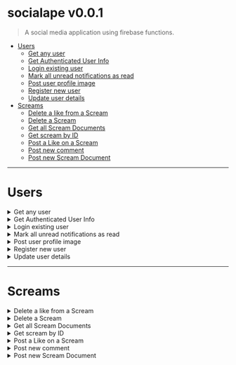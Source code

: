 <link rel="stylesheet" href="docs.css">

<div id="top"></div>

# socialape v0.0.1

> A social media application using firebase functions.

- [Users](#Users)
  - [Get any user](#get-any-user)
  - [Get Authenticated User Info](#get-authenticated-user-info)
  - [Login existing user](#login-existing-user)
  - [Mark all unread notifications as read](#mark-all-unread-notifications-as-read)
  - [Post user profile image](#post-user-profile-image)
  - [Register new user](#register-new-user)
  - [Update user details](#update-user-details)
- [Screams](#Screams)
  - [Delete a like from a Scream](#delete-a-like-from-a-scream)
  - [Delete a Scream](#delete-a-scream)
  - [Get all Scream Documents](#get-all-scream-documents)
  - [Get scream by ID](#get-scream-by-id)
  - [Post a Like on a Scream](#post-a-like-on-a-scream)
  - [Post new comment](#post-new-comment)
  - [Post new Scream Document](#post-new-scream-document)

---

# **Users**

<div id="get-any-user"></div>
<details><summary>Get any user</summary>

[Back to top](#top)

```
GET /users/handle/:handle
```

### Parameters:

`Query String Param`

| Name   | Type     | Description           |
| ------ | -------- | --------------------- |
| handle | `String` | User's unique handle. |

### Success response - `200 OK`

| Name                                             | Type       | Description                        |
| ------------------------------------------------ | ---------- | ---------------------------------- |
| **user**                                         | `Object`   | User object.                       |
| &nbsp;&nbsp;&nbsp;&nbsp;&nbsp;&nbsp;userId       | `String`   | User's unique ID.                  |
| &nbsp;&nbsp;&nbsp;&nbsp;&nbsp;&nbsp;email        | `String`   | User's email.                      |
| &nbsp;&nbsp;&nbsp;&nbsp;&nbsp;&nbsp;handle       | `String`   | User's handle.                     |
| &nbsp;&nbsp;&nbsp;&nbsp;&nbsp;&nbsp;createdAt    | `String`   | ISO Timestamp of user creation.    |
| &nbsp;&nbsp;&nbsp;&nbsp;&nbsp;&nbsp;imageUrl     | `String`   | URL to user's profile image.       |
| &nbsp;&nbsp;&nbsp;&nbsp;&nbsp;&nbsp;bio          | `String`   | User's bio.                        |
| &nbsp;&nbsp;&nbsp;&nbsp;&nbsp;&nbsp;website      | `String`   | User's website.                    |
| &nbsp;&nbsp;&nbsp;&nbsp;&nbsp;&nbsp;location     | `String`   | User's location.                   |
| **screams**                                      | `Object[]` | List of all screams user has made. |
| &nbsp;&nbsp;&nbsp;&nbsp;&nbsp;&nbsp;userHandle   | `String`   | Handle of user.                    |
| &nbsp;&nbsp;&nbsp;&nbsp;&nbsp;&nbsp;screamId     | `String`   | Sream's unique ID.                 |
| &nbsp;&nbsp;&nbsp;&nbsp;&nbsp;&nbsp;body         | `String`   | Scream's body/content.             |
| &nbsp;&nbsp;&nbsp;&nbsp;&nbsp;&nbsp;createdAt    | `String`   | ISO String of scream creation.     |
| &nbsp;&nbsp;&nbsp;&nbsp;&nbsp;&nbsp;userImage    | `String`   | User profile image URL.            |
| &nbsp;&nbsp;&nbsp;&nbsp;&nbsp;&nbsp;likeCount    | `Number`   | Number of likes scream has.        |
| &nbsp;&nbsp;&nbsp;&nbsp;&nbsp;&nbsp;commentCount | `Number`   | Number of comments scream has.     |

### Success response example:

```json
HTTP/1.1 200 OK
{
	"user": {
		"bio": "Hello, nice to meet you!",
		"userId": "AM89AAaud5e0ii2oijfZoPRC2",
		"handle": "user",
		"website": "https://user.com",
		"email": "user@gmail.com",
		"createdAt": "2021-03-07T23:40:05.580Z",
		"location": "St. Louis, MO",
		"imageUrl": "https://firebasestorage.googleapis.com/v0/b/appname.appspot.com/o/02375.jpg?alt=media"
	},
	"screams": [
  		{
    		"userImage": "https://firebasestorage.googleapis.com/v0/b/appname.appspot.com/o/57882232665.png?alt=media&token=23be2613-41aa-407d-9ba4-8casdfasde",
    		"body": "It's a beautiful day today. :D",
    		"userHandle": "me",
    		"commentCount": 0,
    		"likeCount": 0,
    		"createdAt": "2021-03-11T11:21:10.581Z",
    		"screamId": "xWrYsFvVqsmpCjtjDLiV"
  		},
  		{
    		"userImage": "https://firebasestorage.googleapis.com/v0/b/appname.appspot.com/o/534534465.png?alt=media&token=23be2613-41aa-407d-9ba4-8c0asdfsd6e",
    		"createdAt": "2021-03-11T11:08:16.534Z",
    		"body": "Hi this is my first scream!",
    		"likeCount": 0,
    		"commentCount": 0,
    		"userHandle": "me",
    		"screamId": "eEQjB9xxx78e4iuzNRLc"
  		}
	]
}
```

### Error Responses:

### Get Any User - `404 NOT FOUND`

| Name       | Type       | Description                      |
| ---------- | ---------- | -------------------------------- |
| error_type | `String`   | Type of error.                   |
| message    | `String`   | Error message.                   |
| errors     | `String[]` | Optional array of error strings. |

### `User-Not-Found-Error-Response:`

```json
HTTP/1.1 404 NOT FOUND
{
	"error_type": "NETWORK",
	"message": "There is no user record corresponding to this identifier. The user may have been deleted."
}
```

</details>

<div id="get-authenticated-user-info"></div>
<details><summary>Get Authenticated User Info</summary>

[Back to top](#top)

```
GET /users/logged-in-user
```

### Headers:

| Name          | Type     | Description                   |
| ------------- | -------- | ----------------------------- |
| authorization | `String` | Firebase authorization token. |

### Header example:

```json
{ "Authorization": "98234rnf082hihiefnh8024ng42ieoh9f2h8h2rh0h8" }
```

### Success response example:

```json
HTTP/1.1 200 OK
{
	"credentials": {
  	"bio": "Hello, nice to meet you!",
  	"email": "me@gmail.com",
  	"userId": "sEZtRJvsG5TxmktZ7nMngVPz8Sq1",
  	"location": "Missouri",
  	"handle": "me",
  	"createdAt": "2021-03-11T10:19:56.873Z",
  	"website": "http://me.com",
  	"imageUrl": "https://firebasestorage.googleapis.com/v0/b/appname.appspot.com/o/52352665.png?alt=media&token=23be2613-41aa-407d-245245gesb06e"
	},
	"likes": [
    	{
    		"userHandle": "me",
    		"screamId": "eEQjB9xdfhjfsetyhLc"
  		}
	],
	"notifications": [
  		{
    		"screamId": "eEQjB9xxx78e4iuzNRLc",
    		"type": "comment",
    		"recipient": "me",
    		"createdAt": "2021-03-11T11:30:11.582Z",
    		"read": false,
    		"sender": "me2",
    		"notificationId": "rxEgZmikYKvkt9ZmXur9"
  		},
  		{
    		"read": false,
    		"recipient": "me",
    		"screamId": "eEQjB9xxx78e4iuzNRLc",
    		"createdAt": "2021-03-11T11:28:55.691Z",
    		"sender": "me2",
    		"type": "like",
    		"notificationId": "S36S6kDYDNGAFU7Rmqlv"
  		}
	]
}
```

### Error responses:

#### `401 UNAUTHORIZED`

| Name       | Type       | Description                      |
| ---------- | ---------- | -------------------------------- |
| error_type | `String`   | Type of error.                   |
| message    | `String`   | Error message.                   |
| errors     | `String[]` | Optional array of error strings. |

#### `Expired-Token-Error-Response:`

```json
HTTP/1.1 401 UNAUTHORIZED
{
    "error_type": "AUTHORIZATION",
    "message": "Error while verifying token",
    "errors": [
        "auth/id-token-expired"
    ]
}
```

#### `Invalid-Token-Error-Response:`

```json
HTTP/1.1 401 UNAUTHORIZED
{
    "error_type": "AUTHORIZATION",
    "message": "Error while verifying token",
    "errors": [
        "auth/argument-error"
    ]
}
```

#### `403 FORBIDDEN`

| Name       | Type       | Description                      |
| ---------- | ---------- | -------------------------------- |
| error_type | `String`   | Type of error.                   |
| message    | `String`   | Error message.                   |
| errors     | `String[]` | Optional array of error strings. |

#### `No-Token-Error-Response:`

```json
HTTP/1.1 403 FORBIDDEN
{
    "error_type": "AUTHORIZATION",
    "message": "Unauthorized. Please provide a token."
}
```

</details>

<div id="login-existing-user"></div>
<details><summary>Login existing user</summary>

[Back to top](#top)

```
POST /auth/login
```

### Parameters - `Request Body`

| Name     | Type     | Description         |
| -------- | -------- | ------------------- |
| email    | `String` | Mandatory email.    |
| password | `String` | Mandatory password. |

### Parameters example:

```json
{
  "email": "myexample@email.com",
  "password": "verysecurepassword"
}
```

### Success response example:

```json
HTTP/1.1 200 OK
{
	"token": "nf8urn2802nOIJIINPINDj2fmgn2209j3rfsdfasgadfghsdfadfgn30f29hjf2n30f2n30jf"
}
```

### Error responses:

#### `400 BAD REQUEST`

| Name       | Type       | Description                      |
| ---------- | ---------- | -------------------------------- |
| error_type | `String`   | Type of error.                   |
| message    | `String`   | Error message.                   |
| errors     | `String[]` | Optional array of error strings. |

#### `Missing-Fields-Error-Response:`

```json
HTTP/1.1 400 BAD REQUEST
{
	"error_type": "VALIDATION",
	"message": "2 errors occurred",
	"errors": [
		"email is a required field",
		"password is a required field"
	]
}
```

#### `Wrong-Password-Error-Response:`

```json
HTTP/1.1 400 BAD REQUEST
{
	"error_type": "AUTHENTICATION",
	"message": "The password is invalid or the user does not have a password.",
	"errors": [
  		"auth/wrong-password"
	]
}
```

#### `Email-Not-Valid-Error-Response:`

```json
HTTP/1.1 400 BAD REQUEST
{
	"error_type": "VALIDATION",
	"message": "email must be a valid email",
	"errors": [
  		"email must be a valid email"
	]
}
```

#### `404 NOT FOUND`

| Name       | Type       | Description                      |
| ---------- | ---------- | -------------------------------- |
| error_type | `String`   | Type of error.                   |
| message    | `String`   | Error message.                   |
| errors     | `String[]` | Optional array of error strings. |

#### `User-Not-Found-Error-Response:`

```json
HTTP/1.1 404 NOT FOUND
{
	"error_type": "NETWORK",
	"message": "There is no user record corresponding to this identifier. The user may have been deleted.",
	"errors": [
  		"auth/user-not-found"
	]
}
```

</details>

<div id="mark-all-notifications-as-read"></div>
<details><summary>Mark all unread notifications as read</summary>

[Back to top](#top)

```
PATCH /users/mark-notifications-read
```

### Headers:

| Name          | Type     | Description                   |
| ------------- | -------- | ----------------------------- |
| authorization | `String` | Firebase authorization token. |

### Header example:

```json
{ "Authorization": "98234rnf082hihiefnh8024ng42ieoh9f2h8h2rh0h8" }
```

### Success response - `200 OK`:

| Name    | Type     | Description                   |
| ------- | -------- | ----------------------------- |
| message | `String` | Notifications marked as read. |

### Error responses:

#### `401 UNAUTHORIZED`

| Name       | Type       | Description                      |
| ---------- | ---------- | -------------------------------- |
| error_type | `String`   | Type of error.                   |
| message    | `String`   | Error message.                   |
| errors     | `String[]` | Optional array of error strings. |

#### `Expired-Token-Error-Response:`

```json
HTTP/1.1 401 UNAUTHORIZED
{
    "error_type": "AUTHORIZATION",
    "message": "Error while verifying token",
    "errors": [
        "auth/id-token-expired"
    ]
}
```

#### `Invalid-Token-Error-Response:`

```json
HTTP/1.1 401 UNAUTHORIZED
{
    "error_type": "AUTHORIZATION",
    "message": "Error while verifying token",
    "errors": [
        "auth/argument-error"
    ]
}
```

#### `403 FORBIDDEN`

| Name       | Type       | Description                      |
| ---------- | ---------- | -------------------------------- |
| error_type | `String`   | Type of error.                   |
| message    | `String`   | Error message.                   |
| errors     | `String[]` | Optional array of error strings. |

#### `No-Token-Error-Response:`

```json
HTTP/1.1 403 FORBIDDEN
{
    "error_type": "AUTHORIZATION",
    "message": "Unauthorized. Please provide a token."
}
```

</details>

<div id="post-user-profile-image"></div>
<details><summary>Post user profile image</summary>

[Back to top](#top)

```
POST /users/image
```

### Headers:

| Name          | Type     | Description                   |
| ------------- | -------- | ----------------------------- |
| Content-Type  | `String` | multipart/form-data           |
| Authorization | `String` | Firebase authorization token. |

### Header-Example:

```json
{ "Authorization": "98234rnf082hihiefnh8024ng42ieoh9f2h8h2rh0h8" }
```

### Parameters - `Request Body`

| Name  | Type       | Description               |
| ----- | ---------- | ------------------------- |
| image | `FormData` | Mandatory image filepath. |

### Success response - `200 OK`:

| Name    | Type     | Description     |
| ------- | -------- | --------------- |
| message | `String` | Image uploaded. |

### Error responses:

#### `400 BAD REQUEST`

| Name       | Type       | Description                      |
| ---------- | ---------- | -------------------------------- |
| error_type | `String`   | Type of error.                   |
| message    | `String`   | Error message.                   |
| errors     | `String[]` | Optional array of error strings. |

#### `Wrong-Content-Type-Error-Response:`

```json
HTTP/1.1 400 BAD REQUEST
{
	"error_type": "NETWORK",
	"message": "Request must include Content-Type Header set to multipart/form-data"
}
```

#### `Wrong-File-Type-Error-Response:`

```json
HTTP/1.1 400 BAD REQUEST
{
	"error_type": "NETWORK",
	"message": "Wrong file type submitted. Please only use JPEG or PNG files for images."
}
```

#### `Image-Too-Large-Error-Response:`

```json
HTTP/1.1 400 BAD REQUEST
{
	"error_type": "NETWORK",
	"message": "Image is too large."
}
```

#### `401 UNAUTHORIZED`

| Name       | Type       | Description                      |
| ---------- | ---------- | -------------------------------- |
| error_type | `String`   | Type of error.                   |
| message    | `String`   | Error message.                   |
| errors     | `String[]` | Optional array of error strings. |

#### `Expired-Token-Error-Response:`

```json
HTTP/1.1 401 UNAUTHORIZED
{
    "error_type": "AUTHORIZATION",
    "message": "Error while verifying token",
    "errors": [
        "auth/id-token-expired"
    ]
}
```

#### `Invalid-Token-Error-Response:`

```json
HTTP/1.1 401 UNAUTHORIZED
{
    "error_type": "AUTHORIZATION",
    "message": "Error while verifying token",
    "errors": [
        "auth/argument-error"
    ]
}
```

#### `403 FORBIDDEN`

| Name       | Type       | Description                      |
| ---------- | ---------- | -------------------------------- |
| error_type | `String`   | Type of error.                   |
| message    | `String`   | Error message.                   |
| errors     | `String[]` | Optional array of error strings. |

#### `No-Token-Error-Response:`

```json
HTTP/1.1 403 FORBIDDEN
{
    "error_type": "AUTHORIZATION",
    "message": "Unauthorized. Please provide a token."
}
```

</details>

<div id="register-new-user"></div>
<details><summary>Register new user</summary>

[Back to top](#top)

```
POST /auth/register
```

### Parameters - `Request Body`

| Name            | Type     | Description                                             |
| --------------- | -------- | ------------------------------------------------------- |
| email           | `String` | Mandatory unique email.                                 |
| password        | `String` | Mandatory password, must be at least 8 characters long. |
| confirmPassword | `String` | Mandatory field, must match password.                   |
| handle          | `String` | Mandatory unique user handle.                           |

### Parameters example:

```json
{
  "email": "myexample@email.com",
  "password": "verysecurepassword",
  "confirmPassword": "verysecurepassword",
  "handle": "myhandle"
}
```

### Success response - `201 CREATED`:

| Name  | Type     | Description                   |
| ----- | -------- | ----------------------------- |
| token | `String` | Firebase authorization token. |

### Success response example:

```json
HTTP/1.1 201 CREATED
{
    "token": "nf8urn2802nf2309j2fmgn2209j3rfsdfasgadfghsdfadfgn30f29hjf2n30f2n30jf"
}
```

### Error responses:

#### `400 BAD REQUEST`

| Name       | Type       | Description                      |
| ---------- | ---------- | -------------------------------- |
| error_type | `String`   | Type of error.                   |
| message    | `String`   | Error message.                   |
| errors     | `String[]` | Optional array of error strings. |

#### `Missing-Fields-Error-Response:`

```json
HTTP/1.1 400 BAD REQUEST
{
	"error_type": "VALIDATION",
	"message": "4 errors occurred",
	"errors": [
		"email is a required field",
		"handle is a required field",
		"password is a required field",
		"confirmPassword is a required field"
	]
}
```

#### `Handle-Taken-Error-Response:`

```json
HTTP/1.1 400 Bad Request
{
	"error_type": "AUTHENTICATION",
	"message": "This handle is already in use by another account."
}
```

#### `Email-Taken-Error-Response:`

```json
HTTP/1.1 400 Bad Request
{
	"error_type": "AUTHENTICATION",
	"message": "This email address is already in use by another account.",
	"errors": [
		"auth/email-already-in-use"
	]
}
```

#### `Password-Length-Error-Response:`

```json
HTTP/1.1 400 BAD REQUEST
{
	"error_type": "VALIDATION",
	"message": "Password must be at least 8 characters long",
	"errors": [
  		"Password must be at least 8 characters long"
	]
}
```

#### `Passwords-Don't-Match-Error-Response:`

```json
HTTP/1.1 400 BAD REQUEST
{
	"error_type": "VALIDATION",
	"message": "Passwords must match",
	"errors": [
  		"Passwords must match"
	]
}
```

#### `Email-Not-Valid-Error-Response:`

```json
HTTP/1.1 400 BAD REQUEST
{
	"error_type": "VALIDATION",
	"message": "email must be a valid email",
	"errors": [
	  "email must be a valid email"
	]
}
```

</details>

<div id="update-user-details"></div>
<details><summary>Update user details</summary>

[Back to top](#top)

```
PUT /users/details
```

### Headers:

| Name          | Type     | Description                   |
| ------------- | -------- | ----------------------------- |
| authorization | `String` | Firebase authorization token. |

### Header example:

```json
{ "Authorization": "98234rnf082hihiefnh8024ng42ieoh9f2h8h2rh0h8" }
```

### Parameters - `Request Body`

| Name     | Type     | Description             |
| -------- | -------- | ----------------------- |
| bio      | `String` | Optional user bio.      |
| website  | `String` | Optional user website.  |
| location | `String` | Optional user location. |

### Parameter examples:

```json
{
  "bio": "Hello, nice to meet you, I'm user.",
  "website": "https://user.com",
  "location": "St. Louis, MO, USA"
}
```

```json
{
  "bio": "",
  "website": ""
}
```

### Success response - `200 OK`:

| Name    | Type     | Description          |
| ------- | -------- | -------------------- |
| message | `String` | User details updated |

### Error responses:

#### `400 BAD REQUEST`

| Name       | Type       | Description                      |
| ---------- | ---------- | -------------------------------- |
| error_type | `String`   | Type of error.                   |
| message    | `String`   | Error message.                   |
| errors     | `String[]` | Optional array of error strings. |

#### `No-User-Details-Sent-Error-Response:`

```json
HTTP/1.1 400 BAD REQUEST
{
	"error_type": "NETWORK",
	"message": "Request must include at lease one of: bio, location, or website."
}
```

#### `Invalid-Website-URL-Error-Response:`

```json
HTTP/1.1 400 BAD REQUEST
{
	"error_type": "VALIDATION",
	"message": "website must be a valid URL",
	"errors": [
  		"website must be a valid URL"
	]
}
```

#### `401 UNAUTHORIZED`

| Name       | Type       | Description                      |
| ---------- | ---------- | -------------------------------- |
| error_type | `String`   | Type of error.                   |
| message    | `String`   | Error message.                   |
| errors     | `String[]` | Optional array of error strings. |

#### `Expired-Token-Error-Response:`

```json
HTTP/1.1 401 UNAUTHORIZED
{
    "error_type": "AUTHORIZATION",
    "message": "Error while verifying token",
    "errors": [
        "auth/id-token-expired"
    ]
}
```

#### `Invalid-Token-Error-Response:`

```json
HTTP/1.1 401 UNAUTHORIZED
{
    "error_type": "AUTHORIZATION",
    "message": "Error while verifying token",
    "errors": [
        "auth/argument-error"
    ]
}
```

#### `403 FORBIDDEN`

| Name       | Type       | Description                      |
| ---------- | ---------- | -------------------------------- |
| error_type | `String`   | Type of error.                   |
| message    | `String`   | Error message.                   |
| errors     | `String[]` | Optional array of error strings. |

#### `No-Token-Error-Response:`

```json
HTTP/1.1 403 FORBIDDEN
{
    "error_type": "AUTHORIZATION",
    "message": "Unauthorized. Please provide a token."
}
```

</details>

---

# **Screams**

<div id="delete-a-like-from-a-scream"></div>
<details><summary>Delete a like from a Scream</summary>

[Back to top](#top)

```
DELETE /screams/:screamId/unlike
```

### Headers:

| Name          | Type     | Description                   |
| ------------- | -------- | ----------------------------- |
| authorization | `String` | Firebase authorization token. |

### Header example:

```json
{ "Authorization": "98234rnf082hihiefnh8024ng42ieoh9f2h8h2rh0h8" }
```

### Parameters - `Query String Param`

| Name     | Type     | Description         |
| -------- | -------- | ------------------- |
| screamId | `String` | Scream's unique ID. |

### Success response - `200 OK`:

| Name         | Type     | Description                    |
| ------------ | -------- | ------------------------------ |
| userHandle   | `String` | User's unique handle.          |
| screamId     | `String` | Scream's unique ID.            |
| createdAt    | `String` | ISO String of like's creation. |
| body         | `String` | Body/content of scream.        |
| userImage    | `String` | User's profile image URL.      |
| likeCount    | `Number` | Number of likes on scream.     |
| commentCount | `Number` | Number of comments on scream.  |

### Success response example:

```json
HTTP/1.1 200 OK
{
	"userHandle": "user",
	"screamId": "DThsMg42rhXvw9i5WJvj",
	"createdAt": "2021-03-09T20:58:04.154Z",
	"body": "This is my super cool comment!",
	"userImage": "https://firebasestorage.googleapis.com/v0/b/appname.appspot.com/o/7273339.jpg?alt=media",
	"likeCount": 23,
	"commentCount": 3
}
```

### Error responses:

#### `404 NOT FOUND`

| Name       | Type       | Description                      |
| ---------- | ---------- | -------------------------------- |
| error_type | `String`   | Type of error.                   |
| message    | `String`   | Error message.                   |
| errors     | `String[]` | Optional array of error strings. |

#### `Scream-Not-Found-Error-Response:`

```json
HTTP/1.1 404 NOT FOUND
{
	"error_type": "NETWORK",
	"message": "Scream not found."
}
```

#### Error response - `400 BAD REQUEST`

| Name       | Type       | Description                      |
| ---------- | ---------- | -------------------------------- |
| error_type | `String`   | Type of error.                   |
| message    | `String`   | Error message.                   |
| errors     | `String[]` | Optional array of error strings. |

#### `Scream-Not-Liked-Error-Response:`

```json
HTTP/1.1 400 BAD REQUEST
{
	"error_type": "NETWORK",
	"message": "Scream not yet liked. Cannot unlike."
}
```

#### `401 UNAUTHORIZED`

| Name       | Type       | Description                      |
| ---------- | ---------- | -------------------------------- |
| error_type | `String`   | Type of error.                   |
| message    | `String`   | Error message.                   |
| errors     | `String[]` | Optional array of error strings. |

#### `Expired-Token-Error-Response:`

```json
HTTP/1.1 401 UNAUTHORIZED
{
    "error_type": "AUTHORIZATION",
    "message": "Error while verifying token",
    "errors": [
        "auth/id-token-expired"
    ]
}
```

#### `Invalid-Token-Error-Response:`

```json
HTTP/1.1 401 UNAUTHORIZED
{
    "error_type": "AUTHORIZATION",
    "message": "Error while verifying token",
    "errors": [
        "auth/argument-error"
    ]
}
```

#### `403 FORBIDDEN`

| Name       | Type       | Description                      |
| ---------- | ---------- | -------------------------------- |
| error_type | `String`   | Type of error.                   |
| message    | `String`   | Error message.                   |
| errors     | `String[]` | Optional array of error strings. |

#### `No-Token-Error-Response:`

```json
HTTP/1.1 403 FORBIDDEN
{
    "error_type": "AUTHORIZATION",
    "message": "Unauthorized. Please provide a token."
}
```

</details>

<div id="delete-a-scream">
<details><summary>Delete a Scream</summary>

[Back to top](#top)

```
DELETE /screams/:screamId
```

### Headers:

| Name          | Type     | Description                   |
| ------------- | -------- | ----------------------------- |
| authorization | `String` | Firebase authorization token. |

### Header example:

```json
{ "Authorization": "98234rnf082hihiefnh8024ng42ieoh9f2h8h2rh0h8" }
```

### Parameters - `Query String Param`

| Name     | Type     | Description         |
| -------- | -------- | ------------------- |
| screamId | `String` | Scream's unique ID. |

### Success response - `200 OK`:

| Name    | Type     | Description     |
| ------- | -------- | --------------- |
| message | `String` | Scream deleted. |

### Error responses:

#### `404 NOT FOUND`

| Name       | Type       | Description                      |
| ---------- | ---------- | -------------------------------- |
| error_type | `String`   | Type of error.                   |
| message    | `String`   | Error message.                   |
| errors     | `String[]` | Optional array of error strings. |

#### `Scream-Not-Found-Error-Response:`

```json
HTTP/1.1 404 NOT FOUND
{
	"error_type": "NETWORK",
	"message": "Scream not found."
}
```

#### `401 UNAUTHORIZED`

| Name       | Type       | Description                      |
| ---------- | ---------- | -------------------------------- |
| error_type | `String`   | Type of error.                   |
| message    | `String`   | Error message.                   |
| errors     | `String[]` | Optional array of error strings. |

#### `Expired-Token-Error-Response:`

```json
HTTP/1.1 401 UNAUTHORIZED
{
    "error_type": "AUTHORIZATION",
    "message": "Error while verifying token",
    "errors": [
        "auth/id-token-expired"
    ]
}
```

#### `Invalid-Token-Error-Response:`

```json
HTTP/1.1 401 UNAUTHORIZED
{
    "error_type": "AUTHORIZATION",
    "message": "Error while verifying token",
    "errors": [
        "auth/argument-error"
    ]
}
```

#### `403 FORBIDDEN`

| Name       | Type       | Description                      |
| ---------- | ---------- | -------------------------------- |
| error_type | `String`   | Type of error.                   |
| message    | `String`   | Error message.                   |
| errors     | `String[]` | Optional array of error strings. |

#### `No-Token-Error-Response:`

```json
HTTP/1.1 403 FORBIDDEN
{
    "error_type": "AUTHORIZATION",
    "message": "Unauthorized. Please provide a token."
}
```

#### `Not-Scream-Creator-Error-Response:`

```json
HTTP/1.1 403 FORBIDDEN
{
	"error_type": "NETWORK",
	"message": "Unauthorized user. Must be owner of Scream to delete."
}
```

</details>

<div id="get-all-scream-documents"></div>
<details><summary>Get all Scream Documents</summary>

[Back to top](#top)

```
GET /screams
```

### Success response - `200 OK`:

| Name         | Type     | Description                          |
| ------------ | -------- | ------------------------------------ |
| id           | `String` | Unique ID of Scream document         |
| createdAt    | `String` | ISO string of Scream creation.       |
| body         | `String` | Scream body/content.                 |
| userHandle   | `String` | Scream creator's unique user handle. |
| userImage    | `String` | Scream creator's profile image URL.  |
| likeCount    | `Number` | Number of likes the scream has.      |
| commentCount | `Number` | Number of comments the scream has.   |

### Success response example:

```json
HTTP/1.1 200 OK
[
    {
    	"id": "KJHndjhDKJhdnDHjd",
    	"createdAt": "2021-03-06T16:04:36.298Z",
    	"body": "This is a scream!",
    	"userHandle": "exampleuser",
		"userImage": "https://firebasestorage.googleapis.com/v0/b/appname.appspot.com/o/0293342.png?alt=media",
		"likeCount": 23,
		"commentCount": 4
    },
    {
        "id": "LKJds09gsPIHJDFLugj",
        "createdAt": "2021-03-06T16:04:36.298Z",
        "body": "This is another scream!",
        "userHandle": "user",
		"userImage": "https://firebasestorage.googleapis.com/v0/b/appname.appspot.com/o/924754.png?alt=media",
		"likeCount": 5,
		"commentCount": 0
    },
]
```

</details>

<div id="get-scream-by-id"></div>
<details><summary>Get scream by ID</summary>

[Back to top](#top)

```
GET /screams/:screamId
```

### Parameters - `Query String Param`

| Name     | Type     | Description         |
| -------- | -------- | ------------------- |
| screamId | `String` | Scream's unique ID. |

### Success response - `200 OK`:

| Name                                           | Type       | Description                           |
| ---------------------------------------------- | ---------- | ------------------------------------- |
| userHandle                                     | `String`   | Scream creator's unique user handle.  |
| body                                           | `String`   | Scream body/content.                  |
| createdAt                                      | `String`   | ISO String of scream creation.        |
| screamId                                       | `String`   | Unique ID of scream.                  |
| **comments**                                   | `Object[]` | List of comments for this scream.     |
| &nbsp;&nbsp;&nbsp;&nbsp;&nbsp;&nbsp;createdAt  | `String`   | ISO String of comment creation.       |
| &nbsp;&nbsp;&nbsp;&nbsp;&nbsp;&nbsp;userHandle | `String`   | User handle of scream creator.        |
| &nbsp;&nbsp;&nbsp;&nbsp;&nbsp;&nbsp;userImage  | `String`   | Profile image URL of comment creator. |
| &nbsp;&nbsp;&nbsp;&nbsp;&nbsp;&nbsp;screamId   | `String`   | ID of scream the comment belongs to.  |
| &nbsp;&nbsp;&nbsp;&nbsp;&nbsp;&nbsp;body       | `String`   | Comment body/content.                 |

### Success response example:

```json
HTTP/1.1 200 OK
{
	"userHandle": "user",
	"body": "This is my scream!",
	"createdAt": "2021-03-07T23:42:07.990Z",
	"screamId": "DThsMg40sdofjsd8j",
	"comments": [
    	{
      		"createdAt": "2021-03-07T23:45:07.990Z",
      		"userHandle": "otheruser",
			"userImage": "https://firebasestorage.googleapis.com/v0/b/appname.appspot.com/o/7237339.jpg?alt=media",
      		"screamId": "DThsMg40sdofjsd8j",
      		"body": "nice scream, dude!"
    	}
  	]
}
```

### Error responses:

#### Error response - `404 NOT FOUND`

| Name       | Type       | Description                      |
| ---------- | ---------- | -------------------------------- |
| error_type | `String`   | Type of error.                   |
| message    | `String`   | Error message.                   |
| errors     | `String[]` | Optional array of error strings. |

#### `Scream-Not-Found-Error-Response:`

```json
HTTP/1.1 404 NOT FOUND
{
	"error_type": "NETWORK",
	"message": "Scream not found."
}
```

</details>

<div id="post-a-like-on-a-scream"></div>
<details><summary>Post a Like on a Scream</summary>

[Back to top](#top)

```
POST /screams/:screamId/like
```

### Headers:

| Name          | Type     | Description                   |
| ------------- | -------- | ----------------------------- |
| authorization | `String` | Firebase authorization token. |

### Header example:

```json
{ "Authorization": "98234rnf082hihiefnh8024ng42ieoh9f2h8h2rh0h8" }
```

### Parameters - `Query String Param`

| Name     | Type     | Description         |
| -------- | -------- | ------------------- |
| screamId | `String` | Scream's unique ID. |

### Success response - `201 CREATED`:

| Name         | Type     | Description                    |
| ------------ | -------- | ------------------------------ |
| userHandle   | `String` | User's unique handle.          |
| screamId     | `String` | Scream's unique ID.            |
| createdAt    | `String` | ISO String of like's creation. |
| body         | `String` | Body/content of scream.        |
| userImage    | `String` | User's profile image URL.      |
| likeCount    | `Number` | Number of likes on scream.     |
| commentCount | `Number` | Number of comments on scream.  |

### Success response example:

```json
HTTP/1.1 201 CREATED
{
	"userHandle": "user",
	"screamId": "DThsMg42rhXvw9i5WJvj",
	"createdAt": "2021-03-09T20:58:04.154Z",
	"body": "This is my super cool comment!",
	"userImage": "https://firebasestorage.googleapis.com/v0/b/appname.appspot.com/o/7273339.jpg?alt=media",
	"likeCount": 24,
	"commentCount": 3
}
```

### Error responses:

#### `404 NOT FOUND`

| Name       | Type       | Description                      |
| ---------- | ---------- | -------------------------------- |
| error_type | `String`   | Type of error.                   |
| message    | `String`   | Error message.                   |
| errors     | `String[]` | Optional array of error strings. |

#### `Scream-Not-Found-Error-Response:`

```json
HTTP/1.1 404 NOT FOUND
{
	"error_type": "NETWORK",
	"message": "Scream not found."
}
```

#### `400 BAD REQUEST`

| Name       | Type       | Description                      |
| ---------- | ---------- | -------------------------------- |
| error_type | `String`   | Type of error.                   |
| message    | `String`   | Error message.                   |
| errors     | `String[]` | Optional array of error strings. |

#### `Scream-Already-Liked-Error-Response:`

```json
HTTP/1.1 400 BAD REQUEST
{
	"error_type": "NETWORK",
	"message": "Scream already liked. Cannot like again."
}
```

#### `401 UNAUTHORIZED`

| Name       | Type       | Description                      |
| ---------- | ---------- | -------------------------------- |
| error_type | `String`   | Type of error.                   |
| message    | `String`   | Error message.                   |
| errors     | `String[]` | Optional array of error strings. |

#### `Expired-Token-Error-Response:`

```json
HTTP/1.1 401 UNAUTHORIZED
{
    "error_type": "AUTHORIZATION",
    "message": "Error while verifying token",
    "errors": [
        "auth/id-token-expired"
    ]
}
```

#### `Invalid-Token-Error-Response:`

```json
HTTP/1.1 401 UNAUTHORIZED
{
    "error_type": "AUTHORIZATION",
    "message": "Error while verifying token",
    "errors": [
        "auth/argument-error"
    ]
}
```

#### `403 FORBIDDEN`

| Name       | Type       | Description                      |
| ---------- | ---------- | -------------------------------- |
| error_type | `String`   | Type of error.                   |
| message    | `String`   | Error message.                   |
| errors     | `String[]` | Optional array of error strings. |

#### `No-Token-Error-Response:`

```json
HTTP/1.1 403 FORBIDDEN
{
    "error_type": "AUTHORIZATION",
    "message": "Unauthorized. Please provide a token."
}
```

</details>

<div id="post-new-comment"></div>
<details><summary>Post new comment</summary>

[Back to top](#top)

```
POST /screams/:screamId/comment
```

### Headers:

| Name          | Type     | Description                   |
| ------------- | -------- | ----------------------------- |
| authorization | `String` | Firebase authorization token. |

### Header example:

```json
{ "Authorization": "98234rnf082hihiefnh8024ng42ieoh9f2h8h2rh0h8" }
```

### Parameters - `Query String Param`

| Name     | Type     | Description         |
| -------- | -------- | ------------------- |
| screamId | `String` | Scream's unique ID. |

### Parameters - `Request Body`

| Name | Type     | Description             |
| ---- | -------- | ----------------------- |
| body | `String` | Comment's body/content. |

### Parameters example:

```json
{
  "body": "This is my super cool comment!"
}
```

### Success response - `201 CREATED`:

| Name         | Type     | Description                       |
| ------------ | -------- | --------------------------------- |
| userHandle   | `String` | User's unique handle.             |
| screamId     | `String` | Scream's unique ID.               |
| createdAt    | `String` | ISO String of comment's creation. |
| body         | `String` | Comment's body/content.           |
| userImage    | `String` | User's profile image URL.         |
| likeCount    | `Number` | Number of likes scream has.       |
| commentCount | `Number` | Number of comments scream has.    |

### Success response example:

```json
HTTP/1.1 201 CREATED
{
	"userHandle": "user",
	"screamId": "DThsMg42rhXvw9i5WJvj",
	"createdAt": "2021-03-09T20:58:04.154Z",
	"body": "This is my super cool comment!",
	"userImage": "https://firebasestorage.googleapis.com/v0/b/appname.appspot.com/o/7273339.jpg?alt=media",
	"likeCount": 0,
	"commentCount": 0
}
```

### Error responses:

#### `404 NOT FOUND`

| Name       | Type       | Description                      |
| ---------- | ---------- | -------------------------------- |
| error_type | `String`   | Type of error.                   |
| message    | `String`   | Error message.                   |
| errors     | `String[]` | Optional array of error strings. |

#### `Scream-Not-Found-Error-Response:`

```json
HTTP/1.1 404 NOT FOUND
{
	"error_type": "NETWORK",
	"message": "Scream not found."
}
```

#### `400 BAD REQUEST`

| Name       | Type       | Description                      |
| ---------- | ---------- | -------------------------------- |
| error_type | `String`   | Type of error.                   |
| message    | `String`   | Error message.                   |
| errors     | `String[]` | Optional array of error strings. |

#### `Missing-Fields-Error-Response:`

```json
HTTP/1.1 400 BAD REQUEST
{
	"error_type": "VALIDATION",
	"message": "body is a required field",
	"errors": [
  		"body is a required field"
	]
}
```

#### `401 UNAUTHORIZED`

| Name       | Type       | Description                      |
| ---------- | ---------- | -------------------------------- |
| error_type | `String`   | Type of error.                   |
| message    | `String`   | Error message.                   |
| errors     | `String[]` | Optional array of error strings. |

#### `Expired-Token-Error-Response:`

```json
HTTP/1.1 401 UNAUTHORIZED
{
    "error_type": "AUTHORIZATION",
    "message": "Error while verifying token",
    "errors": [
        "auth/id-token-expired"
    ]
}
```

#### `Invalid-Token-Error-Response:`

```json
HTTP/1.1 401 UNAUTHORIZED
{
    "error_type": "AUTHORIZATION",
    "message": "Error while verifying token",
    "errors": [
        "auth/argument-error"
    ]
}
```

#### `403 FORBIDDEN`

| Name       | Type       | Description                      |
| ---------- | ---------- | -------------------------------- |
| error_type | `String`   | Type of error.                   |
| message    | `String`   | Error message.                   |
| errors     | `String[]` | Optional array of error strings. |

#### `No-Token-Error-Response:`

```json
HTTP/1.1 403 FORBIDDEN
{
    "error_type": "AUTHORIZATION",
    "message": "Unauthorized. Please provide a token."
}
```

</details>

<div id="post-new-scream-document"></div>
<details><summary>Post new Scream Document</summary>

[Back to top](#top)

```
POST /screams
```

### Headers:

| Name          | Type     | Description                   |
| ------------- | -------- | ----------------------------- |
| authorization | `String` | Firebase authorization token. |

### Header example:

```json
{ "Authorization": "98234rnf082hihiefnh8024ng42ieoh9f2h8h2rh0h8" }
```

### Parameters - `Request Body`

| Name | Type     | Description                    |
| ---- | -------- | ------------------------------ |
| body | `String` | Mandatory Scream body/content. |

### Parameters example:

```json
{
  "body": "This is my scream!"
}
```

### Success response - `201 CREATED`:

| Name         | Type     | Description                        |
| ------------ | -------- | ---------------------------------- |
| userHandle   | `String` | User's unique handle.              |
| createdAt    | `String` | ISO String of scream creation.     |
| body         | `String` | Scream body/content.               |
| likeCount    | `Number` | Number of likes the scream has.    |
| commentCount | `Number` | Number of comments the scream has. |
| userImage    | `String` | User's profile image URL.          |
| screamId     | `String` | Scream's unique ID.                |

### Success response example:

```json
HTTP/1.1 201 CREATED
{
	"userHandle": "user",
	"createdAt": "2021-03-09T20:48:35.498Z",
	"body": "Hi this is my first scream!",
	"likeCount": 0,
	"commentCount": 0,
	"userImage": "https://firebasestorage.googleapis.com/v0/b/appname.appspot.com/o/757209389.jpg?alt=media",
	"screamId": "S9I7vZBYi9s09fu0n0jd4G"
}
```

### Error responses:

#### `400 BAD REQUEST`

| Name       | Type       | Description                      |
| ---------- | ---------- | -------------------------------- |
| error_type | `String`   | Type of error.                   |
| message    | `String`   | Error message.                   |
| errors     | `String[]` | Optional array of error strings. |

#### `Missing-Required-Fields-Error-Response:`

```json
HTTP/1.1 400 BAD REQUEST
{
	"error_type": "VALIDATION",
	"message": "body is a required field",
	"errors": [
  		"body is a required field"
	]
}
```

#### `401 UNAUTHORIZED`

| Name       | Type       | Description                      |
| ---------- | ---------- | -------------------------------- |
| error_type | `String`   | Type of error.                   |
| message    | `String`   | Error message.                   |
| errors     | `String[]` | Optional array of error strings. |

#### `Expired-Token-Error-Response:`

```json
HTTP/1.1 401 UNAUTHORIZED
{
    "error_type": "AUTHORIZATION",
    "message": "Error while verifying token",
    "errors": [
        "auth/id-token-expired"
    ]
}
```

#### `Invalid-Token-Error-Response:`

```json
HTTP/1.1 401 UNAUTHORIZED
{
    "error_type": "AUTHORIZATION",
    "message": "Error while verifying token",
    "errors": [
        "auth/argument-error"
    ]
}
```

#### `403 FORBIDDEN`

| Name       | Type       | Description                      |
| ---------- | ---------- | -------------------------------- |
| error_type | `String`   | Type of error.                   |
| message    | `String`   | Error message.                   |
| errors     | `String[]` | Optional array of error strings. |

#### `No-Token-Error-Response:`

```json
HTTP/1.1 403 FORBIDDEN
{
    "error_type": "AUTHORIZATION",
    "message": "Unauthorized. Please provide a token."
}
```

</details>
